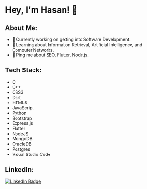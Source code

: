 # Hey, I'm Hasan! 👋

## About Me:
- 🔭 Currently working on getting into Software Development.
- 🧐 Learning about Information Retrieval, Artificial Intelligence, and Computer Networks.
- 💬 Ping me about SEO, Flutter, Node.js.

## Tech Stack:
- C
- C++
- CSS3
- Dart
- HTML5
- JavaScript
- Python
- Bootstrap
- Express.js
- Flutter
- NodeJS
- MongoDB
- OracleDB
- Postgres
- Visual Studio Code

## LinkedIn:
[![LinkedIn Badge](<>)](<[your LinkedIn profile link](https://www.linkedin.com/in/hasanzahidseo/)https://www.linkedin.com/in/hasanzahidseo/>)
